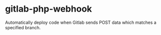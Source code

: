 gitlab-php-webhook
==================

Automatically deploy code when Gitlab sends POST data which matches a specified branch.
